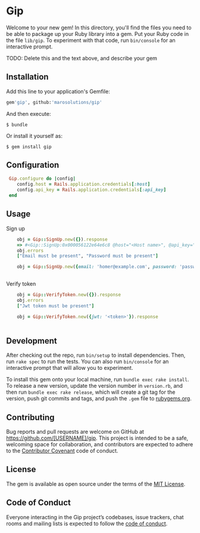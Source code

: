 # Gip

Welcome to your new gem! In this directory, you'll find the files you need to be able to package up your Ruby library into a gem. Put your Ruby code in the file `lib/gip`. To experiment with that code, run `bin/console` for an interactive prompt.

TODO: Delete this and the text above, and describe your gem

## Installation

Add this line to your application's Gemfile:

```ruby    
gem'gip', github:'marosolutions/gip'

```

And then execute:

    $ bundle

Or install it yourself as:

    $ gem install gip

## Configuration

```ruby
 Gip.configure do |config|
    config.host = Rails.application.credentials[:host]
    config.api_key = Rails.application.credentials[:api_key]
 end
```

## Usage
Sign up
```ruby
    obj = Gip::SignUp.new({}).response
    => #<Gip::SignUp:0x000056122e64e6c8 @host="<Host name>", @api_key="<Api key>", @errors=["Email must be present", "Password must be present"], @params=#<struct Gip::SignUp::Params email=nil, password=nil, display_name=nil>>
    obj.errors
    ["Email must be present", "Password must be present"]

    obj = Gip::SignUp.new({email: 'homer@example.com', password: 'password'}).response
    
```
Verify token

```ruby
    obj = Gip::VerifyToken.new({}).response
    obj.errors
    ["Jwt token must be present"]

    obj = Gip::VerifyToken.new({jwt: '<token>'}).response   
    
```
## Development

After checking out the repo, run `bin/setup` to install dependencies. Then, run `rake spec` to run the tests. You can also run `bin/console` for an interactive prompt that will allow you to experiment.

To install this gem onto your local machine, run `bundle exec rake install`. To release a new version, update the version number in `version.rb`, and then run `bundle exec rake release`, which will create a git tag for the version, push git commits and tags, and push the `.gem` file to [rubygems.org](https://rubygems.org).

## Contributing

Bug reports and pull requests are welcome on GitHub at https://github.com/[USERNAME]/gip. This project is intended to be a safe, welcoming space for collaboration, and contributors are expected to adhere to the [Contributor Covenant](http://contributor-covenant.org) code of conduct.

## License

The gem is available as open source under the terms of the [MIT License](https://opensource.org/licenses/MIT).

## Code of Conduct

Everyone interacting in the Gip project’s codebases, issue trackers, chat rooms and mailing lists is expected to follow the [code of conduct](https://github.com/[USERNAME]/gip/blob/master/CODE_OF_CONDUCT.md).
